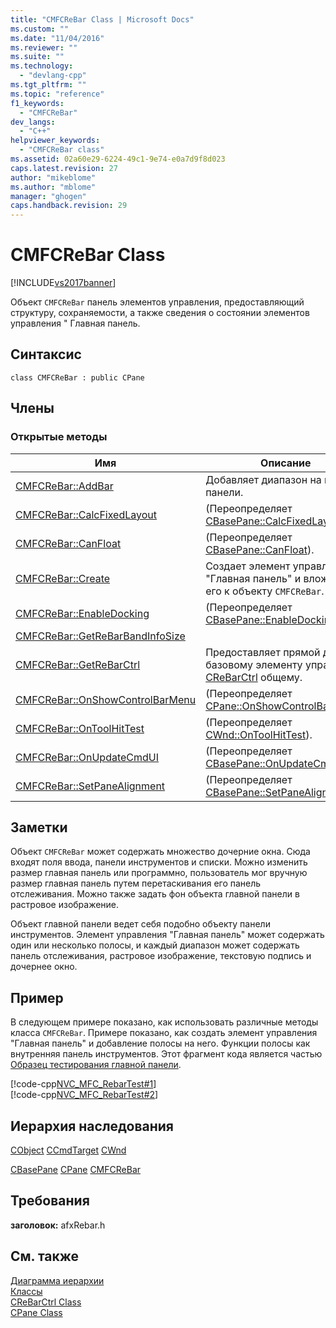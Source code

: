 ```yaml
---
title: "CMFCReBar Class | Microsoft Docs"
ms.custom: ""
ms.date: "11/04/2016"
ms.reviewer: ""
ms.suite: ""
ms.technology: 
  - "devlang-cpp"
ms.tgt_pltfrm: ""
ms.topic: "reference"
f1_keywords: 
  - "CMFCReBar"
dev_langs: 
  - "C++"
helpviewer_keywords: 
  - "CMFCReBar class"
ms.assetid: 02a60e29-6224-49c1-9e74-e0a7d9f8d023
caps.latest.revision: 27
author: "mikeblome"
ms.author: "mblome"
manager: "ghogen"
caps.handback.revision: 29
---
```

# CMFCReBar Class
[!INCLUDE[vs2017banner](../../assembler/inline/includes/vs2017banner.md)]

Объект `CMFCReBar` панель элементов управления, предоставляющий структуру, сохраняемости, а также сведения о состоянии элементов управления " Главная панель.  
  
## Синтаксис  
  
```  
class CMFCReBar : public CPane  
```  
  
## Члены  
  
### Открытые методы  
  
|Имя|Описание|  
|---------|--------------|  
|[CMFCReBar::AddBar](../Topic/CMFCReBar::AddBar.md)|Добавляет диапазон на главной панели.|  
|[CMFCReBar::CalcFixedLayout](../Topic/CMFCReBar::CalcFixedLayout.md)|\(Переопределяет [CBasePane::CalcFixedLayout](../Topic/CBasePane::CalcFixedLayout.md)\).|  
|[CMFCReBar::CanFloat](../Topic/CMFCReBar::CanFloat.md)|\(Переопределяет [CBasePane::CanFloat](../Topic/CBasePane::CanFloat.md)\).|  
|[CMFCReBar::Create](../Topic/CMFCReBar::Create.md)|Создает элемент управления "Главная панель" и вложение его к объекту `CMFCReBar`.|  
|[CMFCReBar::EnableDocking](../Topic/CMFCReBar::EnableDocking.md)|\(Переопределяет [CBasePane::EnableDocking](../Topic/CBasePane::EnableDocking.md)\).|  
|[CMFCReBar::GetReBarBandInfoSize](../Topic/CMFCReBar::GetReBarBandInfoSize.md)||  
|[CMFCReBar::GetReBarCtrl](../Topic/CMFCReBar::GetReBarCtrl.md)|Предоставляет прямой доступ к базовому элементу управления [CReBarCtrl](../../mfc/reference/crebarctrl-class.md) общему.|  
|[CMFCReBar::OnShowControlBarMenu](../Topic/CMFCReBar::OnShowControlBarMenu.md)|\(Переопределяет [CPane::OnShowControlBarMenu](../Topic/CPane::OnShowControlBarMenu.md)\).|  
|[CMFCReBar::OnToolHitTest](../Topic/CMFCReBar::OnToolHitTest.md)|\(Переопределяет [CWnd::OnToolHitTest](../Topic/CWnd::OnToolHitTest.md)\).|  
|[CMFCReBar::OnUpdateCmdUI](../Topic/CMFCReBar::OnUpdateCmdUI.md)|\(Переопределяет [CBasePane::OnUpdateCmdUI](http://msdn.microsoft.com/ru-ru/e139f06a-9793-4ee2-bc3d-517389368c77)\).|  
|[CMFCReBar::SetPaneAlignment](../Topic/CMFCReBar::SetPaneAlignment.md)|\(Переопределяет [CBasePane::SetPaneAlignment](../Topic/CBasePane::SetPaneAlignment.md)\).|  
  
## Заметки  
 Объект `CMFCReBar` может содержать множество дочерние окна.  Сюда входят поля ввода, панели инструментов и списки.  Можно изменить размер главная панель или программно, пользователь мог вручную размер главная панель путем перетаскивания его панель отслеживания.  Можно также задать фон объекта главной панели в растровое изображение.  
  
 Объект главной панели ведет себя подобно объекту панели инструментов.  Элемент управления "Главная панель" может содержать один или несколько полосы, и каждый диапазон может содержать панель отслеживания, растровое изображение, текстовую подпись и дочернее окно.  
  
## Пример  
 В следующем примере показано, как использовать различные методы класса `CMFCReBar`.  Примере показано, как создать элемент управления "Главная панель" и добавление полосы на него.  Функции полосы как внутренняя панель инструментов.  Этот фрагмент кода является частью [Образец тестирования главной панели](../../top/visual-cpp-samples.md).  
  
 [!code-cpp[NVC_MFC_RebarTest#1](../../mfc/reference/codesnippet/CPP/cmfcrebar-class_1.h)]  
[!code-cpp[NVC_MFC_RebarTest#2](../../mfc/reference/codesnippet/CPP/cmfcrebar-class_2.cpp)]  
  
## Иерархия наследования  
 [CObject](../Topic/CObject%20Class.md) [CCmdTarget](../Topic/CCmdTarget%20Class.md) [CWnd](../Topic/CWnd%20Class.md)  
  
 [CBasePane](../../mfc/reference/cbasepane-class.md) [CPane](../../mfc/reference/cpane-class.md) [CMFCReBar](../../mfc/reference/cmfcrebar-class.md)  
  
## Требования  
 **заголовок:** afxRebar.h  
  
## См. также  
 [Диаграмма иерархии](../../mfc/hierarchy-chart.md)   
 [Классы](../Topic/MFC%20Classes.md)   
 [CReBarCtrl Class](../../mfc/reference/crebarctrl-class.md)   
 [CPane Class](../../mfc/reference/cpane-class.md)
